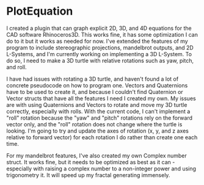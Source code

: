 # PlotEquation

I created a plugin that can graph explicit 2D, 3D, and 4D equations for the CAD software Rhinoceros3D. This works fine, it has some optimization I can do to it but it works as needed for now. I've extended the features of my program to include stereographic projections, mandelbrot outputs, and 2D L-Systems, and I'm currently working on implementing a 3D L-System. To do so, I need to make a 3D turtle with relative rotations such as yaw, pitch, and roll.

I have had issues with rotating a 3D turtle, and haven't found a lot of concrete pseudocode on how to program one. Vectors and Quaternions have to be used to create it, and because I couldn't find Quaternion or Vector structs that have all the features I need I created my own. My issues are with using Quaternions and Vectors to rotate and move my 3D turtle correctly, especially with rolls. With the current code, I can't implement a "roll" rotation because the "yaw" and "pitch" rotations rely on the forward vector only, and the "roll" rotation does not change where the turtle is looking. I'm going to try and update the axes of rotation (x, y, and z axes relative to forward vector) for each rotation I do rather than create one each time.

For my mandelbrot features, I've also created my own Complex number struct. It works fine, but it needs to be optimized as best as it can - especially with raising a complex number to a non-integer power and using trigonometry it. It will speed up my fractal generating immensely.
